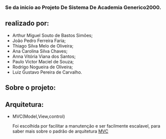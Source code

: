 ### Se da inicio ao Projeto De Sistema De Academia Generico2000. 
## realizado por:
<div>
 <ul>
  <li>Arthur Miguel Souto de Bastos Simões;
  <li>João Pedro Ferreira Faria;
  <li>Thiago Silva Melo de Oliveira;
  <li>Ana Carolina Silva Chaves;
  <li>Anna Vitória Viana dos Santos;
  <li>Paulo Victor Maciel de Souza;
  <li>Rodrigo Nogueira de Oliveira;
  <li>Luiz Gustavo Pereira de Carvalho.
 <ul/>
</div>

## Sobre o projeto:
 ## Arquitetura:
<div>
  <ul>
     <li> MVC(Model,View,control)
      <p>Foi escolhida por facilitar a manutenção e ser facilmente escalavel, para saber mais sobre o 
      padrão de arquitetura <a href=https://www.devmedia.com.br/padrao-mvc-java-magazine/21995 target=_blank>MVC</a>
      </p>
  </ul>
</div>
